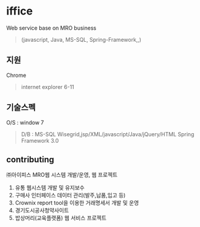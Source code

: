 # iffice
Web service base on MRO business
> (javascript, Java, MS-SQL, Spring-Framework,,)

## 지원
Chrome
> internet explorer 6-11

## 기술스펙
O/S : window 7
> D/B : MS-SQL
> Wisegrid,jsp/XML/javascript/Java/jQuery/HTML
> Spring Framework 3.0


## contributing
㈜아이피스 MRO웹 시스템 개발/운영, 웹 프로젝트
1. 유통 웹시스템 개발 및 유지보수
2. 구매사 인터페이스 데이터 관리(발주,납품,입고 등)
3. Crownix report tool을 이용한 거래명세서 개발 및 운영
4. 경기도시공사청약사이트
5. 밥상머리(교육플랫폼) 웹 서비스 프로젝트
